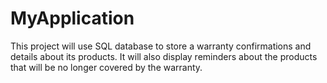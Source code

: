 MyApplication
=============
This project will use SQL database to store a warranty confirmations and details about its products. It will also display reminders about the products that will be no longer covered by the warranty.
